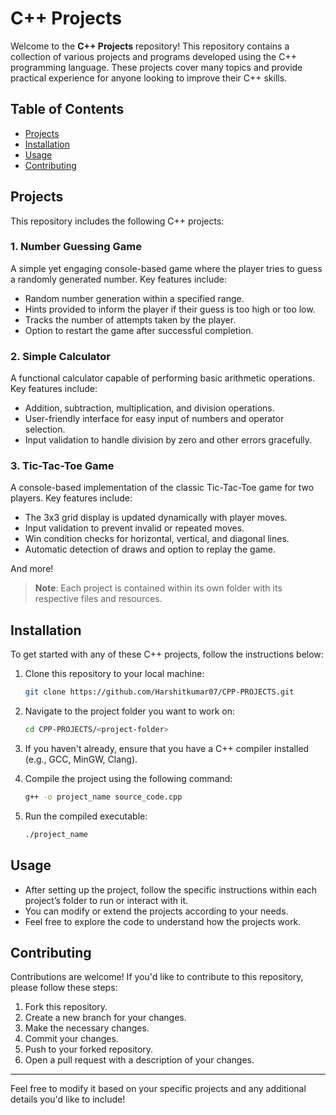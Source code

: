 # C++ Projects

Welcome to the **C++ Projects** repository! This repository contains a collection of various projects and programs developed using the C++ programming language. These projects cover many topics and provide practical experience for anyone looking to improve their C++ skills.

## Table of Contents
- [Projects](#projects)
- [Installation](#installation)
- [Usage](#usage)
- [Contributing](#contributing)

## Projects

This repository includes the following C++ projects:

### 1. Number Guessing Game
A simple yet engaging console-based game where the player tries to guess a randomly generated number. 
Key features include:
- Random number generation within a specified range.
- Hints provided to inform the player if their guess is too high or too low.
- Tracks the number of attempts taken by the player.
- Option to restart the game after successful completion.

### 2. Simple Calculator
A functional calculator capable of performing basic arithmetic operations. 
Key features include:
- Addition, subtraction, multiplication, and division operations.
- User-friendly interface for easy input of numbers and operator selection.
- Input validation to handle division by zero and other errors gracefully.

### 3. Tic-Tac-Toe Game
A console-based implementation of the classic Tic-Tac-Toe game for two players.
Key features include:
- The 3x3 grid display is updated dynamically with player moves.
- Input validation to prevent invalid or repeated moves.
- Win condition checks for horizontal, vertical, and diagonal lines.
- Automatic detection of draws and option to replay the game.

And more!

> **Note**: Each project is contained within its own folder with its respective files and resources.

## Installation

To get started with any of these C++ projects, follow the instructions below:

1. Clone this repository to your local machine:
   ```bash
   git clone https://github.com/Harshitkumar07/CPP-PROJECTS.git
   ```

2. Navigate to the project folder you want to work on:
   ```bash
   cd CPP-PROJECTS/<project-folder>
   ```

3. If you haven't already, ensure that you have a C++ compiler installed (e.g., GCC, MinGW, Clang).

4. Compile the project using the following command:
   ```bash
   g++ -o project_name source_code.cpp
   ```

5. Run the compiled executable:
   ```bash
   ./project_name
   ```

## Usage

- After setting up the project, follow the specific instructions within each project’s folder to run or interact with it.
- You can modify or extend the projects according to your needs.
- Feel free to explore the code to understand how the projects work.

## Contributing

Contributions are welcome! If you'd like to contribute to this repository, please follow these steps:

1. Fork this repository.
2. Create a new branch for your changes.
3. Make the necessary changes.
4. Commit your changes.
5. Push to your forked repository.
6. Open a pull request with a description of your changes.

---

Feel free to modify it based on your specific projects and any additional details you'd like to include!

